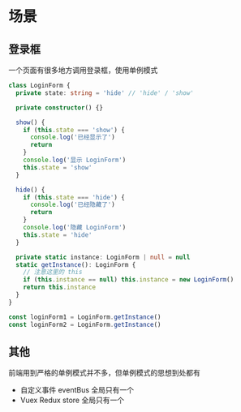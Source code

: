 # 场景

## 登录框

一个页面有很多地方调用登录框，使用单例模式

```ts
class LoginForm {
  private state: string = 'hide' // 'hide' / 'show'

  private constructor() {}

  show() {
    if (this.state === 'show') {
      console.log('已经显示了')
      return
    }
    console.log('显示 LoginForm')
    this.state = 'show'
  }

  hide() {
    if (this.state === 'hide') {
      console.log('已经隐藏了')
      return
    }
    console.log('隐藏 LoginForm')
    this.state = 'hide'
  }

  private static instance: LoginForm | null = null
  static getInstance(): LoginForm {
    // 注意这里的 this
    if (this.instance == null) this.instance = new LoginForm()
    return this.instance
  }
}

const loginForm1 = LoginForm.getInstance()
const loginForm2 = LoginForm.getInstance()
```

## 其他

前端用到严格的单例模式并不多，但单例模式的思想到处都有

- 自定义事件 eventBus 全局只有一个
- Vuex Redux store 全局只有一个
